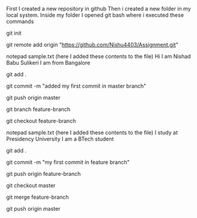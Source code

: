 First I created a new repository in github
Then i created a new folder in my local system.
Inside my folder I opened git bash where i executed these commands

git init 

git remote add origin "https://github.com/Nishu4403/Assignment.git" 

notepad sample.txt 
(here I added these contents to the file)
Hi
I am Nishad Babu Sulikeri 
I am from Bangalore

git add . 

git commit -m "added my first commit in master branch" 

git push origin master

git branch feature-branch

git checkout feature-branch

notepad sample.txt
(here I added these contents to the file)
I study at Presidency University
I am a BTech student

git add .

git commit -m "my first commit in feature branch"

git push origin feature-branch

git checkout master

git merge feature-branch

git push origin master